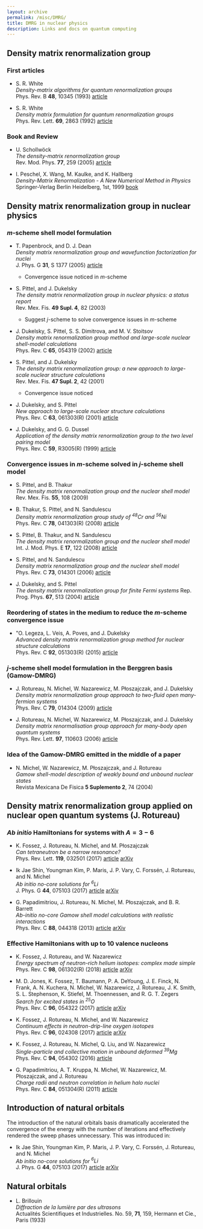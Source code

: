 ```yaml
---
layout: archive
permalink: /misc/DMRG/
title: DMRG in nuclear physics
description: Links and docs on quantum computing
---
```



## Density matrix renormalization group

### First articles 

- S. R. White  
  _Density-matrix algorithms for quantum renormalization groups_  
  Phys. Rev. B **48**, 10345 (1993) [article](https://dx.doi.org/10.1103/PhysRevB.48.10345)

- S. R. White  
  _Density matrix formulation for quantum renormalization groups_  
  Phys. Rev. Lett. **69**, 2863 (1992) [article](https://dx.doi.org/10.1103/PhysRevLett.69.2863)


### Book and Review

- U. Schollwöck  
  _The density-matrix renormalization group_  
  Rev. Mod. Phys. **77**, 259 (2005) [article](https://dx.doi.org/10.1103/RevModPhys.77.259)

- I. Peschel, X. Wang, M. Kaulke, and K. Hallberg  
  _Density-Matrix Renormalization - A New Numerical Method in Physics_  
  Springer-Verlag Berlin Heidelberg, 1st, 1999 [book](https://doi.org/10.1007/BFb0106062)


## Density matrix renormalization group in nuclear physics

### $m$-scheme shell model formulation

- T. Papenbrock, and D. J. Dean  
  _Density matrix renormalization group and wavefunction factorization for nuclei_  
  J. Phys. G **31**, S 1377 (2005) [article](https://dx.doi.org/10.1088/0954-3899/31/8/016)  
  - Convergence issue noticed in $m$-scheme

- S. Pittel, and J. Dukelsky  
  _The density matrix renormalization group in nuclear physics: a status report_  
  Rev. Mex. Fis. **49 Supl. 4**, 82 (2003)  
  - Suggest $j$-scheme to solve convergence issues in $m$-scheme

- J. Dukelsky, S. Pittel, S. S. Dimitrova, and M. V. Stoitsov  
  _Density matrix renormalization group method and large-scale nuclear shell-model calculations_  
  Phys. Rev. C **65**, 054319 (2002) [article](http://dx.doi.org/10.1103/PhysRevC.65.054319)

- S. Pittel, and J. Dukelsky  
  _The density matrix renormalization group: a new approach to large-scale nuclear structure calculations_  
  Rev. Mex. Fis. **47 Supl. 2**, 42 (2001)  
  - Convergence issue noticed

- J. Dukelsky, and S. Pittel  
  _New approach to large-scale nuclear structure calculations_  
  Phys. Rev. C **63**, 061303(R) (2001) [article](https://doi.org/10.1103/PhysRevC.63.061303)

- J. Dukelsky, and G. G. Dussel  
  _Application of the density matrix renormalization group to the two level pairing model_  
  Phys. Rev. C **59**, R3005(R) (1999) [article](https://doi.org/10.1103/PhysRevC.59.R3005)

### Convergence issues in $m$-scheme solved in $j$-scheme shell model 

- S. Pittel, and B. Thakur  
  _The density matrix renormalization group and the nuclear shell model_  
  Rev. Mex. Fis. **55**, 108 (2009)  

- B. Thakur, S. Pittel, and N. Sandulescu  
  _Density matrix renormalization group study of ${ {}^{48}\text{Cr} }$ and ${ {}^{56}\text{Ni} }$_  
  Phys. Rev. C **78**, 041303(R) (2008) [article](http://dx.doi.org/10.1103/PhysRevC.78.041303)  

- S. Pittel, B. Thakur, and N. Sandulescu  
  _The density matrix renormalization group and the nuclear shell model_  
  Int. J. Mod. Phys. E **17**, 122 (2008) [article](https://doi.org/10.1142/S021830130801180X)  

- S. Pittel, and N. Sandulescu  
  _Density matrix renormalization group and the nuclear shell model_  
  Phys. Rev. C **73**, 014301 (2006) [article](https://dx.doi.org/10.1103/PhysRevC.73.014301)  

- J. Dukelsky, and S. Pittel  
  _The density matrix renormalization group for finite Fermi systems_ 
  Rep. Prog. Phys. **67**, 513 (2004) [article](https://dx.doi.org/10.1088/0034-4885/67/4/R02)  


### Reordering of states in the medium to reduce the $m$-scheme convergence issue

- \"O. Legeza, L. Veis, A. Poves, and J. Dukelsky  
  _Advanced density matrix renormalization group method for nuclear structure calculations_  
  Phys. Rev. C **92**, 051303(R) (2015) [article](http://dx.doi.org/10.1103/PhysRevC.92.051303)


### $j$-scheme shell model formulation in the Berggren basis (Gamow-DMRG)

- J. Rotureau, N. Michel, W. Nazarewicz, M. P&#322;oszajczak, and J. Dukelsky  
  _Density matrix renormalization group approach to two-fluid open many-fermion systems_  
  Phys. Rev. C **79**, 014304 (2009) [article](https://dx.doi.org/10.1103/PhysRevC.79.014304)

- J. Rotureau, N. Michel, W. Nazarewicz, M. P&#322;oszajczak, and J. Dukelsky  
  _Density matrix renormalisation group approach for many-body open quantum systems_  
  Phys. Rev. Lett. **97**, 110603 (2006) [article](https://dx.doi.org/10.1103/PhysRevLett.97.110603)


### Idea of the Gamow-DMRG emitted in the middle of a paper

- N. Michel, W. Nazarewicz, M. P&#322;oszajczak, and J. Rotureau  
  _Gamow shell-model description of weakly bound and unbound nuclear states_  
  Revista Mexicana De Fisica **5 Suplemento 2**, 74 (2004)




## Density matrix renormalization group applied on nuclear open quantum systems (J. Rotureau)


### _Ab initio_ Hamiltonians for systems with ${ A=3-6 }$

- K. Fossez, J. Rotureau, N. Michel, and M. P&#322;oszajczak  
  _Can tetraneutron be a narrow resonance?_  
  Phys. Rev. Lett. **119**, 032501 (2017) [article](https://doi.org/10.1103/PhysRevLett.119.032501) [arXiv](https://arxiv.org/abs/1612.01483)

- Ik Jae Shin, Youngman Kim, P. Maris, J. P. Vary, C. Forssén, J. Rotureau, and N. Michel  
  _Ab initio no-core solutions for ${ {}^{6}\text{Li} }$_  
  J. Phys. G **44**, 075103 (2017) [article](https://doi.org/10.1088/1361-6471/aa6cb7) [arXiv](https://arxiv.org/abs/1605.02819)  

- G. Papadimitriou, J. Rotureau, N. Michel, M. P&#322;oszajczak, and B. R. Barrett  
  _Ab-initio no-core Gamow shell model calculations with realistic interactions_  
  Phys. Rev. C **88**, 044318 (2013) [article](https://dx.doi.org/10.1103/PhysRevC.88.044318) [arXiv](https://arxiv.org/abs/1301.7140)


### Effective Hamiltonians with up to 10 valence nucleons

- K. Fossez, J. Rotureau, and W. Nazarewicz  
  _Energy spectrum of neutron-rich helium isotopes: complex made simple_  
  Phys. Rev. C **98**, 061302(R) (2018) [article](https://doi.org/10.1103/PhysRevC.98.061302) [arXiv](https://arxiv.org/abs/1806.02936)

- M. D. Jones, K. Fossez, T. Baumann, P. A. DeYoung, J. E. Finck, N. Frank, A. N. Kuchera, N. Michel, W. Nazarewicz, J. Rotureau, J. K. Smith, S. L. Stephenson, K. Stiefel, M. Thoennessen, and R. G. T. Zegers  
  _Search for excited states in ${ {}^{25}\mathrm{O} }$_  
  Phys. Rev. C **96**, 054322 (2017) [article](https://doi.org/10.1103/PhysRevC.96.054322) [arXiv](https://arxiv.org/abs/1710.04706)

- K. Fossez, J. Rotureau, N. Michel, and W. Nazarewicz  
  _Continuum effects in neutron-drip-line oxygen isotopes_  
  Phys. Rev. C **96**, 024308 (2017) [article](https://doi.org/10.1103/PhysRevC.96.024308) [arXiv](https://arxiv.org/abs/1704.03785)

- K. Fossez, J. Rotureau, N. Michel, Q. Liu, and W. Nazarewicz  
  _Single-particle and collective motion in unbound deformed ${ {}^{39}\text{Mg} }$_  
  Phys. Rev. C **94**, 054302 (2016) [article](https://doi.org/10.1103/PhysRevC.94.054302)

- G. Papadimitriou, A. T. Kruppa, N. Michel, W. Nazarewicz, M. P&#322;oszajczak, and J. Rotureau  
  _Charge radii and neutron correlation in helium halo nuclei_  
  Phys. Rev. C **84**, 051304(R) (2011) [article](https://dx.doi.org/10.1103/PhysRevC.84.051304)



## Introduction of natural orbitals


The introduction of the natural orbitals basis dramatically accelerated the convergence of the energy with the number of iterations and effectively rendered the sweep phases unnecessary. This was introduced in:  

- Ik Jae Shin, Youngman Kim, P. Maris, J. P. Vary, C. Forssén, J. Rotureau, and N. Michel  
  _Ab initio no-core solutions for ${ {}^{6}\text{Li} }$_  
  J. Phys. G **44**, 075103 (2017) [article](https://doi.org/10.1088/1361-6471/aa6cb7) [arXiv](https://arxiv.org/abs/1605.02819)


## Natural orbitals

- L. Brillouin  
  _Diffraction de la lumière par des ultrasons_  
  Actualités Scientifiques et Industrielles. No. 59, **71**, 159, Hermann et Cie., Paris (1933)




